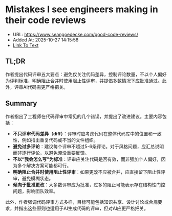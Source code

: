 # Mistakes I see engineers making in their code reviews
- URL: https://www.seangoedecke.com/good-code-reviews/
- Added At: 2025-10-27 14:15:58
- [Link To Text](2025-10-27-mistakes-i-see-engineers-making-in-their-code-reviews_raw.md)

## TL;DR
作者提出代码评审五大要点：避免仅关注代码差异，控制评论数量，不以个人偏好为评判标准，明确阻止合并时使用阻止性评审，并提倡多数情况下应批准通过。此外，评审AI代码需更严格把关。

## Summary
作者指出了工程师在代码评审中常见的几个错误，并提出了改进建议。主要内容包括：

- **不只评审代码差异（diff）**：评审时应考虑代码在整体代码库中的位置和一致性，例如指出重复代码或不当的文件组织。
- **避免过多评论**：建议每个评审不超过5-6条评论。对于风格问题，应汇总说明而非逐行评论，以避免淹没重要反馈。
- **不以“我会怎么写”为标准**：评审应关注代码是否有效，而非强加个人偏好，因为多个解决方案可能都可行。
- **明确阻止合并时使用阻止性评审**：如果更改不应被合并，应直接留下阻止性评审，避免模糊状态。
- **倾向于批准更改**：大多数评审应为批准，过多的阻止可能表示存在结构性门控问题，影响团队效率。

此外，作者强调代码评审方式多样，目标可能包括知识共享、设计讨论或合规要求，并指出这些原则也适用于AI生成代码的评审，但对AI应更严格把关。
